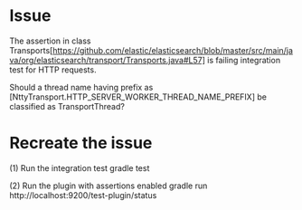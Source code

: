 # Issue
The assertion in class Transports[https://github.com/elastic/elasticsearch/blob/master/src/main/java/org/elasticsearch/transport/Transports.java#L57] is failing integration test for HTTP requests. 

Should a thread name having prefix as [NttyTransport.HTTP_SERVER_WORKER_THREAD_NAME_PREFIX] be classified as TransportThread?   

# Recreate the issue
(1) Run the integration test
gradle test

(2) Run the plugin with assertions enabled
gradle run
http://localhost:9200/test-plugin/status

